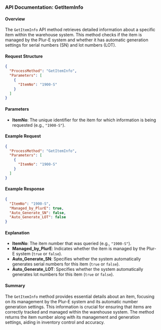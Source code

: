 ### API Documentation: GetItemInfo

#### Overview
The `GetItemInfo` API method retrieves detailed information about a specific item within the warehouse system. This method checks if the item is managed by the Plur-E system and whether it has automatic generation settings for serial numbers (SN) and lot numbers (LOT).

#### Request Structure
```json
{
  "ProcessMethod": "GetItemInfo",
  "Parameters": [
    {
      "ItemNo": "1900-S"
    }
  ]
}
```

#### Parameters
- **ItemNo**: The unique identifier for the item for which information is being requested (e.g., `"1900-S"`).

#### Example Request
```json
{
  "ProcessMethod": "GetItemInfo",
  "Parameters": [
    {
      "ItemNo": "1900-S"
    }
  ]
}
```

#### Example Response
```json
{
  "ItemNo": "1900-S",
  "Managed_by_PlurE": true,
  "Auto_Generate_SN": false,
  "Auto_Generate_LOT": false
}
```

#### Explanation
- **ItemNo**: The item number that was queried (e.g., `"1900-S"`).
- **Managed_by_PlurE**: Indicates whether the item is managed by the Plur-E system (`true` or `false`).
- **Auto_Generate_SN**: Specifies whether the system automatically generates serial numbers for this item (`true` or `false`).
- **Auto_Generate_LOT**: Specifies whether the system automatically generates lot numbers for this item (`true` or `false`).

#### Summary
The `GetItemInfo` method provides essential details about an item, focusing on its management by the Plur-E system and its automatic number generation settings. This information is crucial for ensuring that items are correctly tracked and managed within the warehouse system. The method returns the item number along with its management and generation settings, aiding in inventory control and accuracy.